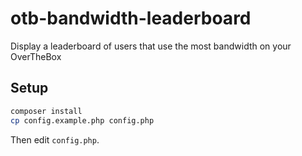 # otb-bandwidth-leaderboard

Display a leaderboard of users that use the most bandwidth on your OverTheBox

## Setup

```bash
composer install
cp config.example.php config.php
```

Then edit `config.php`.
